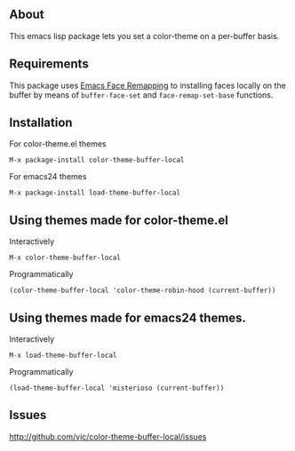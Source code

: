 ## About

This emacs lisp package lets you set a color-theme on a per-buffer basis.

## Requirements

This package uses [Emacs Face Remapping](http://www.gnu.org/software/emacs/manual/html_node/elisp/Face-Remapping.html) to installing faces locally on the buffer by means of `buffer-face-set` and `face-remap-set-base` functions.

## Installation

For color-theme.el themes
```
M-x package-install color-theme-buffer-local
```

For emacs24 themes
```
M-x package-install load-theme-buffer-local
```

## Using themes made for color-theme.el

Interactively
```
M-x color-theme-buffer-local
```

Programmatically
```
(color-theme-buffer-local 'color-theme-robin-hood (current-buffer))
```

## Using themes made for emacs24 themes.

Interactively
```
M-x load-theme-buffer-local
```

Programmatically
```
(load-theme-buffer-local 'misterioso (current-buffer))
```

## Issues

http://github.com/vic/color-theme-buffer-local/issues
